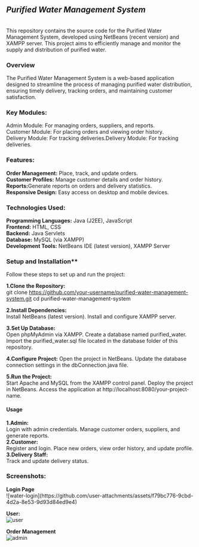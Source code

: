 **<h2><i>Purified Water Management System</i></h2>**<br>
This repository contains the source code for the Purified Water Management System, developed using NetBeans (recent version) and XAMPP server. This project aims to efficiently manage and monitor the supply and distribution of purified water.

<h3>Overview<br></h3>
The Purified Water Management System is a web-based application designed to streamline the process of managing purified water distribution, ensuring timely delivery, tracking orders, and maintaining customer satisfaction.

<h3>Key Modules:<br></h3>
Admin Module: For managing orders, suppliers, and reports.<br>
Customer Module: For placing orders and viewing order history.<br>
Delivery Module: For tracking deliveries.</li>Delivery Module: For tracking deliveries.<br>
<h3>Features:<br></h3>
<b>Order Management:</b> Place, track, and update orders.<br>
<b>Customer Profiles:</b> Manage customer details and order history.<br>
<b>Reports:</b>Generate reports on orders and delivery statistics.<br>
<b>Responsive Design:</b> Easy access on desktop and mobile devices.<br>

<h3>Technologies Used:<br></h3>

**Programming Languages:** Java (J2EE), JavaScript<br></li>
**Frontend:** HTML, CSS<br>
**Backend:** Java Servlets<br>
**Database:** MySQL (via XAMPP)<br>
**Development Tools:** NetBeans IDE (latest version), XAMPP Server<br>

<h3>Setup and Installation**<br></h3>
Follow these steps to set up and run the project:

<b>1.Clone the Repository:</b><br>
git clone https://github.com/your-username/purified-water-management-system.git
cd purified-water-management-system

<b>2.Install Dependencies:</b><br>
Install NetBeans (latest version).
Install and configure XAMPP server.

<b>3.Set Up Database:</b><br>
Open phpMyAdmin via XAMPP.
Create a database named purified_water.
Import the purified_water.sql file located in the database folder of this repository.

<b>4.Configure Project:</b>
Open the project in NetBeans.
Update the database connection settings in the dbConnection.java file.

<b>5.Run the Project:</b><br>
Start Apache and MySQL from the XAMPP control panel.
Deploy the project in NetBeans.
Access the application at http://localhost:8080/your-project-name.

<h4>Usage<br></h4>
<b>1.Admin:<br></b>
Login with admin credentials.
Manage customer orders, suppliers, and generate reports.<br>
<b>2.Customer:</b><br>
Register and login.
Place new orders, view order history, and update profile.<br>
<b>3.Delivery Staff:</b><br>
Track and update delivery status.<br>

<h3>Screenshots:<br></h3>
<b>Login Page</b><br>
![water-login](https://github.com/user-attachments/assets/f79bc776-9cbd-4d2a-8e53-9d93d84ed9e4)


<b>User:</b><br>
![user](https://github.com/user-attachments/assets/01df2957-16c6-494f-afa3-b2e38ce43e00)


**Order Management**<br>
![admin](https://github.com/user-attachments/assets/b4393c7d-b6fe-41c3-b45a-3177b5b51987)

